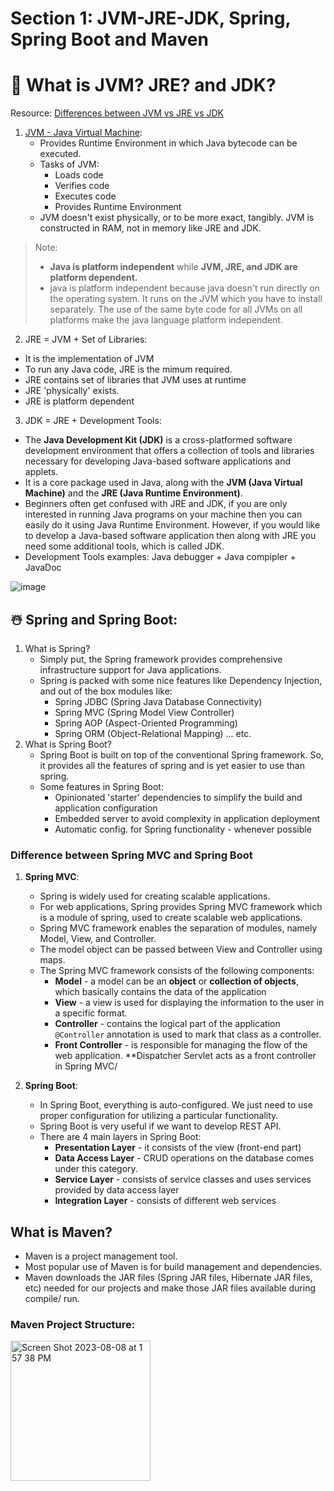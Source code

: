 # Section 1: JVM-JRE-JDK, Spring, Spring Boot and Maven
# 🌺 What is JVM? JRE? and JDK?
Resource: [Differences between JVM vs JRE vs JDK](https://byjus.com/gate/difference-between-jdk-jre-and-jvm/#:~:text=The%20JDK%20is%20an%20abbreviation,that%20develops%20applications%20in%20Java.)
1. [JVM - Java Virtual Machine](https://github.com/trucdg/java-virtual-machine):
   - Provides Runtime Environment in which Java bytecode can be executed.
   - Tasks of JVM:
     - Loads code
     - Verifies code
     - Executes code
     - Provides Runtime Environment
   - JVM doesn't exist physically, or to be more exact, tangibly. JVM is constructed in RAM, not in memory like JRE and JDK.
>Note: 
> - **Java is platform independent** while **JVM, JRE, and JDK are platform dependent.**
> - java is platform independent because java doesn't run directly on the operating system. It runs on the JVM which you have to install separately. The use of the same byte code for all JVMs on all platforms make the java language platform independent.

2. JRE = JVM + Set of Libraries:
- It is the implementation of JVM
- To run any Java code, JRE is the mimum required.
- JRE contains set of libraries that JVM uses at runtime
- JRE 'physically' exists.
- JRE is platform dependent

3. JDK = JRE + Development Tools:  
- The **Java Development Kit (JDK)** is a cross-platformed software development environment that offers a collection of tools and libraries necessary for developing Java-based software applications and applets.
- It is a core package used in Java, along with the **JVM (Java Virtual Machine)** and the **JRE (Java Runtime Environment)**.
- Beginners  often get confused with JRE and JDK, if you are only interested in running Java programs on your machine then you can easily do it using Java Runtime Environment. However, if you would like to develop a Java-based software application then along with JRE you need some additional tools, which is called JDK.
- Development Tools examples: Java debugger + Java compipler + JavaDoc

![image](https://github.com/trucdg/section1-SpringBoot3-intro/assets/91285203/4f606138-4538-40e1-84c4-c4916dc26480)

## ☃️ Spring and Spring Boot:
1. What is Spring?
   - Simply put, the Spring framework provides comprehensive infrastructure support for Java applications.
   - Spring is packed with some nice features like Dependency Injection, and out of the box modules like:
        - Spring JDBC (Spring Java Database Connectivity)
        - Spring MVC (Spring Model View Controller)
        - Spring AOP (Aspect-Oriented Programming)
        - Spring ORM (Object-Relational Mapping)
     ... etc.
2. What is Spring Boot?
   - Spring Boot is built on top of the conventional Spring framework. So, it provides all the features of spring and is yet easier to use than spring.
   - Some features in Spring Boot:
     - Opinionated 'starter' dependencies to simplify the build and application configuration
     - Embedded server to avoid complexity in application deployment
     - Automatic config. for Spring functionality - whenever possible

### Difference between Spring MVC and Spring Boot
1. **Spring MVC**:
   - Spring is widely used for creating scalable applications.
   - For web applications, Spring provides Spring MVC framework which is a module of spring, used to create scalable web applications.
   - Spring MVC framework enables the separation of modules, namely Model, View, and Controller.
   - The model object can be passed between View and Controller using maps.
   - The Spring MVC framework consists of the following components:
      - **Model** - a model can be an **object** or **collection of objects**, which basically contains the data of the application
      - **View** - a view is used for displaying the information to the user in a specific format.
      - **Controller** - contains the logical part of the application
        `@Controller` annotation is used to mark that class as a controller.
      - **Front Controller** - is responsible for managing the flow of the web application. **Dispatcher Servlet acts as a front controller in Spring MVC/
    
2. **Spring Boot**:
   - In Spring Boot, everything is auto-configured. We just need to use proper configuration for utilizing a particular functionality.
   - Spring Boot is very useful if we want to develop REST API.
   - There are 4 main layers in Spring Boot:
      - **Presentation Layer** - it consists of the view (front-end part)
      - **Data Access Layer** - CRUD operations on the database comes under this category.
      - **Service Layer** - consists of service classes and uses services provided by data access layer
      - **Integration Layer** - consists of different web services

## What is Maven?
- Maven is a project management tool.
- Most popular use of Maven is for build management and dependencies.
- Maven downloads the JAR files (Spring JAR files, Hibernate JAR files, etc) needed for our projects and make those JAR files available during compile/ run.

### Maven Project Structure:

<img width="224" alt="Screen Shot 2023-08-08 at 1 57 38 PM" src="https://github.com/trucdg/section1-Spring-boot-Maven/assets/91285203/7b787933-362b-432e-b843-a3809cf52ae7">




















